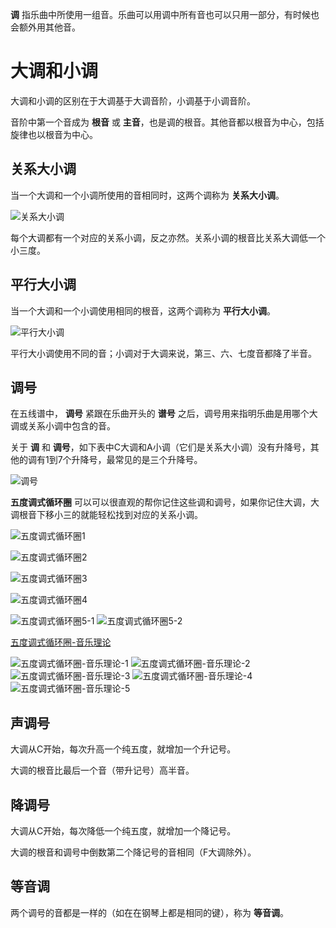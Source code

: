 **调** 指乐曲中所使用一组音。乐曲可以用调中所有音也可以只用一部分，有时候也会额外用其他音。

# 大调和小调

大调和小调的区别在于大调基于大调音阶，小调基于小调音阶。

音阶中第一个音成为 **根音** 或 **主音**，也是调的根音。其他音都以根音为中心，包括旋律也以根音为中心。

## 关系大小调

当一个大调和一个小调所使用的音相同时，这两个调称为 **关系大小调**。

![关系大小调](https://www.pianoabrsm.com/tutorial/music-topic/assets/images/relative-keys.svg)

每个大调都有一个对应的关系小调，反之亦然。关系小调的根音比关系大调低一个小三度。

## 平行大小调

当一个大调和一个小调使用相同的根音，这两个调称为 **平行大小调**。

![平行大小调](https://www.pianoabrsm.com/tutorial/music-topic/assets/images/parallel-keys.svg)

平行大小调使用不同的音；小调对于大调来说，第三、六、七度音都降了半音。

## 调号

在五线谱中， **调号** 紧跟在乐曲开头的 **谱号** 之后，调号用来指明乐曲是用哪个大调或关系小调中包含的音。

关于 **调** 和 **调号**，如下表中C大调和A小调（它们是关系大小调）没有升降号，其他的调有1到7个升降号，最常见的是三个升降号。

![调号](https://www.pianoabrsm.com/tutorial/music-topic/assets/images/key-signature-c-major.svg)

**五度调式循环圈** 可以可以很直观的帮你记住这些调和调号，如果你记住大调，大调根音下移小三的就能轻松找到对应的关系小调。

![五度调式循环圈1](https://pics0.baidu.com/feed/78310a55b319ebc4aa25969555a6fcf31f1716e8.jpeg?token=adc0666829457cd315481ac19e9cd3a4) 

![五度调式循环圈2](https://pics7.baidu.com/feed/503d269759ee3d6d42deb1913293c42d4e4adee0.jpeg@f_auto?token=243c52345089db9c852604c5903e1211)

![五度调式循环圈3](https://pics0.baidu.com/feed/8b82b9014a90f6030aa141080f83dd14b151ed89.jpeg?token=f4529a7da4946665688d543b94b45885)

![五度调式循环圈4](https://pics0.baidu.com/feed/b64543a98226cffc58d74fa678a67e9ff703ea58.jpeg?token=a4cb95c7f491d105612a05d286be701f)

![五度调式循环圈5-1](https://pic4.zhimg.com/v2-94830eec4f35129c3a3e60343a0ef601_1440w.jpg)
![五度调式循环圈5-2](https://pic4.zhimg.com/v2-94830eec4f35129c3a3e60343a0ef601_1440w.jpg)

[五度调式循环圈-音乐理论](https://baijiahao.baidu.com/s?id=1768211769706004135&wfr=spider&for=pc)

![五度调式循环圈-音乐理论-1](https://pics1.baidu.com/feed/a044ad345982b2b7aa624eaf561587e377099b24.jpeg@f_auto?token=7b9da69b73cab771d3da5e1a9deb2109)
![五度调式循环圈-音乐理论-2](https://pics1.baidu.com/feed/d000baa1cd11728b99038c29af448fc2c2fd2cd7.jpeg@f_auto?token=bc649ee407863b8ddc254b4be356e3e6)
![五度调式循环圈-音乐理论-3](https://pics5.baidu.com/feed/b3b7d0a20cf431ad459147342c8ee0a32fdd9844.jpeg@f_auto?token=b4a12d8cb90bcc2b416b1f6ab9c35cad)
![五度调式循环圈-音乐理论-4](https://pics3.baidu.com/feed/8718367adab44aedd996ed3bd5a4cb0da38bfb5e.jpeg@f_auto?token=72eacf73281bc6a94e02952c714ea5b1)
![五度调式循环圈-音乐理论-5](https://pics2.baidu.com/feed/2e2eb9389b504fc2e24d19bb8365ab1d91ef6d46.jpeg@f_auto?token=f075519afeb4e00a0a2bb92cc52959f3)

## 声调号

大调从C开始，每次升高一个纯五度，就增加一个升记号。

大调的根音比最后一个音（带升记号）高半音。

## 降调号

大调从C开始，每次降低一个纯五度，就增加一个降记号。

大调的根音和调号中倒数第二个降记号的音相同（F大调除外）。

## 等音调

两个调号的音都是一样的（如在在钢琴上都是相同的键），称为 **等音调**。